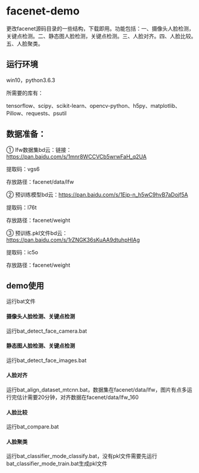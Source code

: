 # facenet-demo
更改facenet源码目录的一些结构，下载即用。功能包括：一、摄像头人脸检测，关键点检测。二、静态图人脸检测，关键点检测。三、人脸对齐。四、人脸比较。五、人脸聚类。

## 运行环境

win10，python3.6.3

所需要的库有：

tensorflow、scipy、scikit-learn、opencv-python、h5py、matplotlib、Pillow、requests、psutil

## 数据准备：

① lfw数据集bd云：链接：https://pan.baidu.com/s/1mnr8WCCVCb5wrwFaH_q2UA 

提取码：vgs6 
  
存放路径：facenet/data/lfw

② 预训练模型bd云：https://pan.baidu.com/s/1Ejp-n_h5wC9hvB7aDojf5A 

提取码：l76t

存放路径：facenet/weight

③ 预训练.pkl文件bd云：https://pan.baidu.com/s/1rZNGK36sKuAA9dtuhpHIAg 

提取码：ic5o

存放路径：facenet/weight

## demo使用

运行bat文件

#### 摄像头人脸检测、关键点检测

运行bat_detect_face_camera.bat

#### 静态图人脸检测、关键点检测

运行bat_detect_face_images.bat

#### 人脸对齐

运行bat_align_dataset_mtcnn.bat，数据集在facenet/data/lfw，图片有点多运行完估计需要20分钟，对齐数据在facenet/data/lfw_160

#### 人脸比较

运行bat_compare.bat

#### 人脸聚类

运行bat_classifier_mode_classify.bat，没有pkl文件需要先运行bat_classifier_mode_train.bat生成pkl文件
